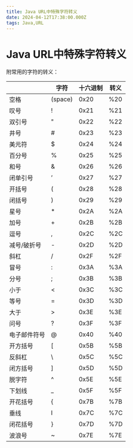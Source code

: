 ```yaml
---
title: Java URL中特殊字符转义
date: 2024-04-12T17:38:00.000Z
tags: Java,URL 
---
```

# Java URL中特殊字符转义

附常用的字符的转义：

|              | 字符    | 十六进制 | 转义 |
| ------------ | ------- | -------- | ---- |
| 空格         | (space) | 0x20     | %20  |
| 叹号         | !       | 0x21     | %21  |
| 双引号       | "       | 0x22     | %22  |
| 井号         | #       | 0x23     | %23  |
| 美元符       | $       | 0x24     | %24  |
| 百分号       | %       | 0x25     | %25  |
| 和号         | &       | 0x26     | %26  |
| 闭单引号     | ’       | 0x27     | %27  |
| 开括号       | (       | 0x28     | %28  |
| 闭括号       | )       | 0x29     | %29  |
| 星号         | *       | 0x2A     | %2A  |
| 加号         | +       | 0x2B     | %2B  |
| 逗号         | ,       | 0x2C     | %2C  |
| 减号/破折号  | -       | 0x2D     | %2D  |
| 斜杠         | /       | 0x2F     | %2F  |
| 冒号         | :       | 0x3A     | %3A  |
| 分号         | ;       | 0x3B     | %3B  |
| 小于         | <       | 0x3C     | %3C  |
| 等号         | =       | 0x3D     | %3D  |
| 大于         | >       | 0x3E     | %3E  |
| 问号         | ?       | 0x3F     | %3F  |
| 电子邮件符号 | @       | 0x40     | %40  |
| 开方括号     | [       | 0x5B     | %5B  |
| 反斜杠       | \       | 0x5C     | %5C  |
| 闭方括号     | ]       | 0x5D     | %5D  |
| 脱字符       | ^       | 0x5E     | %5E  |
| 下划线       | _       | 0x5F     | %5F  |
| 开花括号     | {       | 0x7B     | %7B  |
| 垂线         | I       | 0x7C     | %7C  |
| 闭花括号     | }       | 0x7D     | %7D  |
| 波浪号       | ~       | 0x7E     | %7E  |

​    